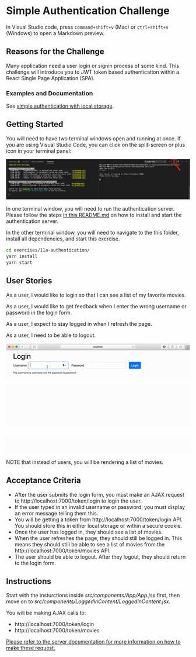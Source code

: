# Simple Authentication Challenge

In Visual Studio code, press `command+shift+v` (Mac) or `ctrl+shift+v` (Windows) to open a Markdown preview.

## Reasons for the Challenge

Many application need a user login or signin process of some kind. This challenge will introduce you to JWT token based authentication within a React Single Page Application (SPA).

### Examples and Documentation

See [simple authentication with local storage](examples/11a-authentication-local-storage/README.md).

## Getting Started

You will need to have two terminal windows open and running at once. If you are using Visual Studio Code, you can click on the split-screen or plus icon in your terminal panel:

![Split screen icon in Visual Studio code](../../resources/authenication-server/two-terminals.png)

In one terminal window, you will need to run the authentication server. Please follow the steps [in this README.md](../../resources/authenication-server/README.md) on how to install and start the authentication server.

In the other terminal window, you will need to navigate to the this folder, install all dependencies, and start this exercise.

```bash
cd exercises/11a-authentication/
yarn install
yarn start
```

## User Stories

As a user, I would like to login so that I can see a list of my favorite movies.

As a user, I would like to get feedback when I enter the wrong username or password in the login form.

As a user, I expect to stay logged in when I refresh the page.

As a user, I need to be able to logout.

![Login example](login-example.gif)
NOTE that instead of users, you will be rendering a list of movies.

## Acceptance Criteria

- After the user submits the login form, you must make an AJAX request to http://localhost:7000/token/login to login the user.
- If the user typed in an invalid username or password, you must display an error message telling them this.
- You will be getting a token from http://localhost:7000/token/login API. You should store this in either local storage or within a secure cookie.
- Once the user has logged in, they should see a list of movies.
- When the user refreshes the page, they should still be logged in. This means they should still be able to see a list of movies from the http://localhost:7000/token/movies API.
- The user should be able to logout. After they logout, they should return to the login form.

## Instructions

Start with the insturctions inside _src/components/App/App.jsx_ first, then move on to _src/components/LoggedInContent/LoggedInContent.jsx_.

You will be making AJAX calls to:

- http://localhost:7000/token/login
- http://localhost:7000/token/movies

[Please refer to the server documentation for more information on how to make these request.](../../resources/authenication-server/README.md)
